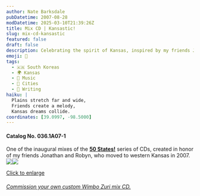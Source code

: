 ```yaml
---
author: Nate Barksdale
pubDatetime: 2007-08-28
modDatetime: 2025-03-10T21:39:26Z
title: Mix CD | Kansastic!
slug: mix-cd-kansastic
featured: false
draft: false
description: Celebrating the spirit of Kansas, inspired by my friends Jonathan and Robyn's move to western Kansas in 2007.
emoji: 🌾
tags:
  - 🇰🇷 South Koreas
  - 🌍 Kansas
  - 🎵 Music
  - 🌆 Cities
  - 📝 Writing
haiku: |
  Plains stretch far and wide,  
  Friends create a melody,  
  Kansas dreams collide.
coordinates: [39.0997, -98.5000]
---
```


#### Catalog No. 036.1A07-1

One of the inaugural mixes of the [**50 States!**](https://www.natebarksdale.com/?tag=states) series of CDs, created in honor of my friends Jonathan and Robyn, who moved to western Kansas in 2007. [![](@assets/images/KS_260.jpg)](@assets/images/KS_530.jpg)[![](@assets/images/KS2_260.jpg)](@assets/images/KS2_530.jpg)

[Click to enlarge](@assets/images/KS_530.jpg)

###### [Commission your own custom Wimbo Zuri mix CD.](https://www.natebarksdale.com/?p=342)
